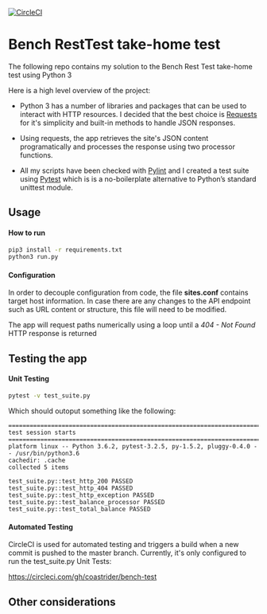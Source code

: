 [![CircleCI](https://circleci.com/gh/coastrider/bench-test/tree/master.svg?style=svg)](https://circleci.com/gh/coastrider/bench-test/tree/master)
# Bench RestTest take-home test 

The following repo contains my solution to the Bench Rest Test take-home test using Python 3

Here is a high level overview of the project: 
  - Python 3 has a number of libraries and packages that can be used to interact with HTTP resources. I decided that the best choice is [Requests](http://docs.python-requests.org/en/master/user/quickstart/) for it's simplicity and built-in methods to handle JSON responses. 

  - Using requests, the app retrieves the site's JSON content programatically and processes the response using two processor functions. 

  - All my scripts have been checked with [Pylint](https://www.pylint.org/) and I created a test suite using [Pytest](https://docs.pytest.org/en/latest/) which is is a no-boilerplate alternative to Python’s standard unittest module.

## Usage
#### How to run
```bash
pip3 install -r requirements.txt
python3 run.py
```
#### Configuration 
In order to decouple configuration from code, the file **sites.conf** contains target host information. In case there are any changes to the API endpoint such as URL content or structure, this file will need to be modified.

The app will request paths numerically using a loop until a *404 - Not Found* HTTP response is returned

## Testing the app
#### Unit Testing
```bash
pytest -v test_suite.py
```
Which should outoput something like the following:
```
============================================================================== test session starts ===============================================================================
platform linux -- Python 3.6.2, pytest-3.2.5, py-1.5.2, pluggy-0.4.0 -- /usr/bin/python3.6
cachedir: .cache
collected 5 items

test_suite.py::test_http_200 PASSED
test_suite.py::test_http_404 PASSED
test_suite.py::test_http_exception PASSED
test_suite.py::test_balance_processor PASSED
test_suite.py::test_total_balance PASSED
```
#### Automated Testing
CircleCI is used for automated testing and triggers a build when a new commit is pushed to the master branch. Currently, it's only configured to run the test_suite.py Unit Tests:

https://circleci.com/gh/coastrider/bench-test

## Other considerations


